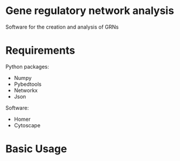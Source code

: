 # Gene regulatory network analysis

Software for the creation and analysis of GRNs

Requirements
==========

Python packages:
* Numpy
* Pybedtools
* Networkx
* Json

Software:
* Homer
* Cytoscape

Basic Usage
==========
